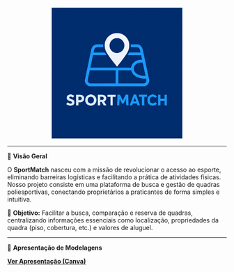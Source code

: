 <p align="center">
  <img src="https://raw.githubusercontent.com/EstevaoLocks/ReservaDeQuadras/main/Documentacao/img/sportmatch_logo.png" alt="Logo do SportMatch" width="300"/>
</p>

---

🌟 **Visão Geral**

O **SportMatch** nasceu com a missão de revolucionar o acesso ao esporte, eliminando barreiras logísticas e facilitando a prática de atividades físicas. Nosso projeto consiste em uma plataforma de busca e gestão de quadras poliesportivas, conectando proprietários a praticantes de forma simples e intuitiva.

🎯 **Objetivo:** Facilitar a busca, comparação e reserva de quadras, centralizando informações essenciais como localização, propriedades da quadra (piso, cobertura, etc.) e valores de aluguel.

---

🔗 **Apresentação de Modelagens**

 [**Ver Apresentação (Canva)**](https://www.canva.com/design/DAG2arSbYvU/pDHhaSKUO-DQXrfnLubi_Q/edit?utm_content=DAG2arSbYvU&utm_campaign=designshare&utm_medium=link2&utm_source=sharebutton)

